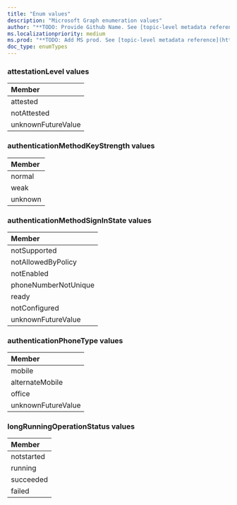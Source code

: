 ```yaml
---
title: "Enum values"
description: "Microsoft Graph enumeration values"
author: "**TODO: Provide Github Name. See [topic-level metadata reference](https://msgo.azurewebsites.net/add/document/guidelines/metadata.html#topic-level-metadata)**"
ms.localizationpriority: medium
ms.prod: "**TODO: Add MS prod. See [topic-level metadata reference](https://msgo.azurewebsites.net/add/document/guidelines/metadata.html#topic-level-metadata)**"
doc_type: enumTypes
---
```


### attestationLevel values 



|Member|
|:---|
|attested|
|notAttested|
|unknownFutureValue|

### authenticationMethodKeyStrength values 



|Member|
|:---|
|normal|
|weak|
|unknown|

### authenticationMethodSignInState values 



|Member|
|:---|
|notSupported|
|notAllowedByPolicy|
|notEnabled|
|phoneNumberNotUnique|
|ready|
|notConfigured|
|unknownFutureValue|

### authenticationPhoneType values 



|Member|
|:---|
|mobile|
|alternateMobile|
|office|
|unknownFutureValue|

### longRunningOperationStatus values 



|Member|
|:---|
|notstarted|
|running|
|succeeded|
|failed|

